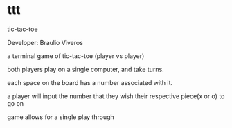 # ttt
tic-tac-toe

Developer: Braulio Viveros

a terminal game of tic-tac-toe (player vs player)

both players play on a single computer, and take turns.

each space on the board has a number associated with it.

a player will input the number that they wish their respective piece(x or o) to go on

game allows for a single play through